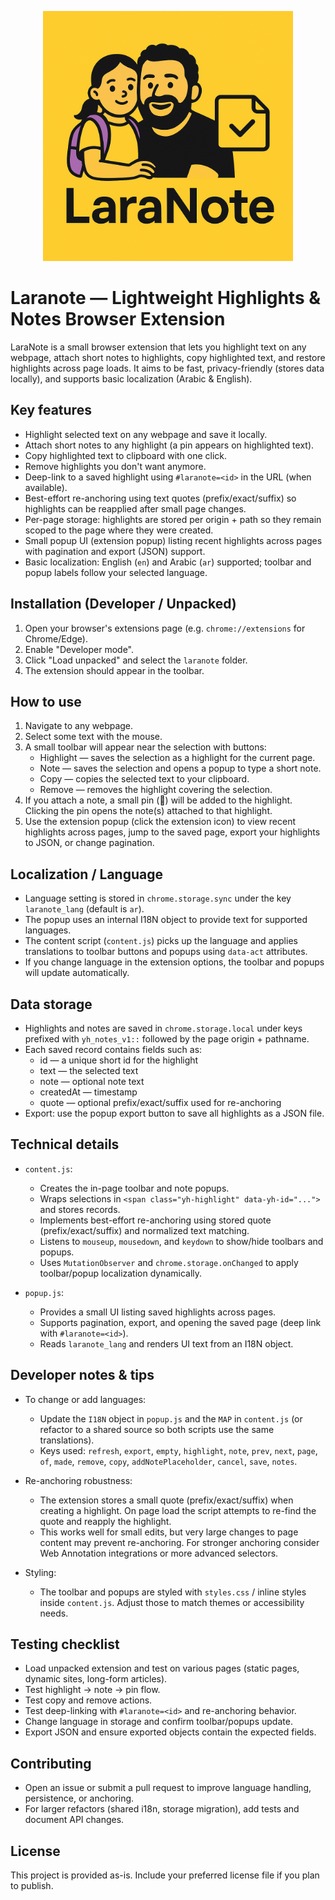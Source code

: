 <p align="center"><a href="https://laravel.com" target="_blank"><img src="./icons/Laranote-main.png" width="400"></a></p>

# Laranote — Lightweight Highlights & Notes Browser Extension

LaraNote is a small browser extension that lets you highlight text on any webpage, attach short notes to highlights, copy highlighted text, and restore highlights across page loads. It aims to be fast, privacy-friendly (stores data locally), and supports basic localization (Arabic & English).

## Key features

- Highlight selected text on any webpage and save it locally.
- Attach short notes to any highlight (a pin appears on highlighted text).
- Copy highlighted text to clipboard with one click.
- Remove highlights you don't want anymore.
- Deep-link to a saved highlight using `#laranote=<id>` in the URL (when available).
- Best-effort re-anchoring using text quotes (prefix/exact/suffix) so highlights can be reapplied after small page changes.
- Per-page storage: highlights are stored per origin + path so they remain scoped to the page where they were created.
- Small popup UI (extension popup) listing recent highlights across pages with pagination and export (JSON) support.
- Basic localization: English (`en`) and Arabic (`ar`) supported; toolbar and popup labels follow your selected language.

## Installation (Developer / Unpacked)

1. Open your browser's extensions page (e.g. `chrome://extensions` for Chrome/Edge).
2. Enable "Developer mode".
3. Click "Load unpacked" and select the `laranote` folder.
4. The extension should appear in the toolbar.

## How to use

1. Navigate to any webpage.
2. Select some text with the mouse.
3. A small toolbar will appear near the selection with buttons:
   - Highlight — saves the selection as a highlight for the current page.
   - Note — saves the selection and opens a popup to type a short note.
   - Copy — copies the selected text to your clipboard.
   - Remove — removes the highlight covering the selection.
4. If you attach a note, a small pin (📌) will be added to the highlight. Clicking the pin opens the note(s) attached to that highlight.
5. Use the extension popup (click the extension icon) to view recent highlights across pages, jump to the saved page, export your highlights to JSON, or change pagination.

## Localization / Language

- Language setting is stored in `chrome.storage.sync` under the key `laranote_lang` (default is `ar`).
- The popup uses an internal I18N object to provide text for supported languages.
- The content script (`content.js`) picks up the language and applies translations to toolbar buttons and popups using `data-act` attributes.
- If you change language in the extension options, the toolbar and popups will update automatically.

## Data storage

- Highlights and notes are saved in `chrome.storage.local` under keys prefixed with `yh_notes_v1::` followed by the page origin + pathname.
- Each saved record contains fields such as:
  - id — a unique short id for the highlight
  - text — the selected text
  - note — optional note text
  - createdAt — timestamp
  - quote — optional prefix/exact/suffix used for re-anchoring
- Export: use the popup export button to save all highlights as a JSON file.

## Technical details

- `content.js`:
  - Creates the in-page toolbar and note popups.
  - Wraps selections in `<span class="yh-highlight" data-yh-id="...">` and stores records.
  - Implements best-effort re-anchoring using stored quote (prefix/exact/suffix) and normalized text matching.
  - Listens to `mouseup`, `mousedown`, and `keydown` to show/hide toolbars and popups.
  - Uses `MutationObserver` and `chrome.storage.onChanged` to apply toolbar/popup localization dynamically.

- `popup.js`:
  - Provides a small UI listing saved highlights across pages.
  - Supports pagination, export, and opening the saved page (deep link with `#laranote=<id>`).
  - Reads `laranote_lang` and renders UI text from an I18N object.

## Developer notes & tips

- To change or add languages:
  - Update the `I18N` object in `popup.js` and the `MAP` in `content.js` (or refactor to a shared source so both scripts use the same translations).
  - Keys used: `refresh`, `export`, `empty`, `highlight`, `note`, `prev`, `next`, `page`, `of`, `made`, `remove`, `copy`, `addNotePlaceholder`, `cancel`, `save`, `notes`.

- Re-anchoring robustness:
  - The extension stores a small quote (prefix/exact/suffix) when creating a highlight. On page load the script attempts to re-find the quote and reapply the highlight.
  - This works well for small edits, but very large changes to page content may prevent re-anchoring. For stronger anchoring consider Web Annotation integrations or more advanced selectors.

- Styling:
  - The toolbar and popups are styled with `styles.css` / inline styles inside `content.js`. Adjust those to match themes or accessibility needs.

## Testing checklist

- Load unpacked extension and test on various pages (static pages, dynamic sites, long-form articles).
- Test highlight → note → pin flow.
- Test copy and remove actions.
- Test deep-linking with `#laranote=<id>` and re-anchoring behavior.
- Change language in storage and confirm toolbar/popups update.
- Export JSON and ensure exported objects contain the expected fields.

## Contributing

- Open an issue or submit a pull request to improve language handling, persistence, or anchoring.
- For larger refactors (shared i18n, storage migration), add tests and document API changes.

## License

This project is provided as-is. Include your preferred license file if you plan to publish.
